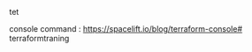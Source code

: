 tet

console command : https://spacelift.io/blog/terraform-console#   t e r r a f o r m t r a n i n g 
 
 
